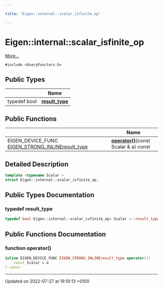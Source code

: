 ```yaml
---

title: "Eigen::internal::scalar_isfinite_op"

---
```


# Eigen::internal::scalar_isfinite_op



 [More...](#detailed-description)


`#include <UnaryFunctors.h>`

## Public Types

|                | Name           |
| -------------- | -------------- |
| typedef bool | **[result_type](http://example.org/classes/structeigen_1_1internal_1_1scalar__isfinite__op/#typedef-result-type)**  |

## Public Functions

|                | Name           |
| -------------- | -------------- |
| EIGEN_DEVICE_FUNC <a href="http://example.org/files/macros_8h/#define-eigen-strong-inline">EIGEN_STRONG_INLINE</a><a href="http://example.org/classes/structeigen_1_1internal_1_1scalar__isfinite__op/#typedef-result-type">result_type</a> | **[operator()](http://example.org/classes/structeigen_1_1internal_1_1scalar__isfinite__op/#function-operator())**(const Scalar & a) const |

## Detailed Description

```cpp
template <typename Scalar >
struct Eigen::internal::scalar_isfinite_op;
```

## Public Types Documentation

### typedef result_type

```cpp
typedef bool Eigen::internal::scalar_isfinite_op< Scalar >::result_type;
```


## Public Functions Documentation

### function operator()

```cpp
inline EIGEN_DEVICE_FUNC EIGEN_STRONG_INLINEresult_type operator()(
    const Scalar & a
) const
```


-------------------------------

Updated on 2022-07-27 at 19:10:13 +0100